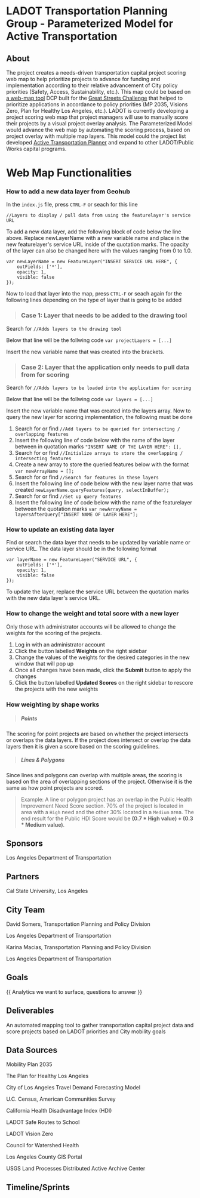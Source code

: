 # LADOT Transportation Planning Group - Parameterized Model for Active Transportation 

## About

The project creates a needs-driven transportation capital project scoring web map to help prioritize projects to advance for funding and implementation according to their relative advancement of City policy priorities (Safety, Access, Sustainability, etc.). This map could be based on [a web-map tool](https://ladcp.maps.arcgis.com/apps/webappviewer/index.html?id=02d509dfe1ea458da1157b516249f4d9) DCP built for the [Great Streets Challenge](http://lagreatstreets.org/2016-challenge/) that helped to prioritize applications in accordance to policy priorities (MP 2035, Visions Zero, Plan for Healthy Los Angeles, etc.). LADOT is currently developing a project scoring web map that project managers will use to manually score their projects by a visual project overlay analysis. The Parameterized Model would advance the web map by automating the scoring process, based on project overlay with multiple map layers. This model could the project list developed [Active Transportation Planner](http://dsf.lacity.org/dot-active-transportation-planner) and expand to other LADOT/Public Works capital programs.

# Web Map Functionalities 

### How to add a new data layer from Geohub
In the `index.js` file, press `CTRL-F` or seach for this line 

`//Layers to display / pull data from using the featurelayer's service URL`


To add a new data layer, add the following block of code below the line above. Replace newLayerName with a new variable name and place in the new featurelayer's service URL inside of the quotation marks. The opacity of the layer can also be changed here with the values ranging from 0 to 1.0.

```
var newLayerName = new FeatureLayer("INSERT SERVICE URL HERE", {
    outFields: ['*'],
    opacity: 1,
    visible: false
});
```
Now to load that layer into the map, press `CTRL-F` or seach again for the following lines depending on the type of layer that is going to be added


>### Case 1: Layer that needs to be added to the drawing tool 

Search for `//Adds layers to the drawing tool`

Below that line will be the follwing code
`var projectLayers = [...]`

Insert the new variable name that was created into the brackets.

>### Case 2: Layer that the application only needs to pull data from for scoring


Search for `//Adds layers to be loaded into the application for scoring`

Below that line will be the follwing code
`var layers = [...]`

Insert the new variable name that was created into the layers array.
Now to query the new layer for scoring implementation, the following must be done

1. Search for or find `//Add layers to be queried for intersecting / overlapping features`
2. Insert the following line of code below with the name of the layer between in quotation marks `"INSERT NAME OF THE LAYER HERE": [],`
3. Search for or find `//Initialize arrays to store the overlapping / intersecting features`
4. Create a new array to store the queried features below with the format `var newArrayName = [];`
5. Search for or find `//Search for features in these layers`
6. Insert the following line of code below with the new layer name that was created `newLayerName.queryFeatures(query, selectInBuffer);`
7. Search for or find `//Set up query features`
8. Insert the following line of code below with the name of the featurelayer between the quotation marks `var newArrayName = layersAfterQuery["INSERT NAME OF LAYER HERE"];`

### How to update an existing data layer

Find or search the data layer that needs to be updated by variable name or service URL. The data layer should be in the following format
```
var layerName = new FeatureLayer("SERVICE URL", {
    outFields: ['*'],
    opacity: 1,
    visible: false
});
```
To update the layer, replace the service URL between the quotation marks with the new data layer's service URL.

### How to change the weight and total score with a new layer

Only those with administrator accounts will be allowed to change the weights for the scoring of the projects.

1. Log in with an administrator account 
2. Click the button labelled **Weights** on the right sidebar
3. Change the values of the weights for the desired categories in the new window that will pop up
4. Once all changes have been made, click the **Submit** button to apply the changes
5. Click the button labelled **Updated Scores** on the right sidebar to rescore the projects with the new weights

### How weighting by shape works

>##### Points
The scoring for point projects are based on whether the project intersects or overlaps the data layers. If the project does intersect or overlap the data layers then it is given a score based on the scoring guidelines.
>##### Lines & Polygons
Since lines and polygons can overlap with multiple areas, the scoring is based on the area of overlapping sections of the project. Otherwise it is the same as how point projects are scored.
>Example: A line or polygon project has an overlap in the Public Health Improvement Need Score section. 70% of the project is located in area with a `High` need and the other 30% located in a `Medium` area. The end result for the Public HDI Score would be **(0.7 * High value) + (0.3 * Medium value)**.


## Sponsors

Los Angeles Department of Transportation 

## Partners

Cal State University, Los Angeles

## City Team

David Somers, Transportation Planning and Policy Division 

Los Angeles Department of Transportation

Karina Macias, Transportation Planning and Policy Division 

Los Angeles Department of Transportation

## Goals

{{ Analytics we want to surface, questions to answer }} 

## Deliverables

An automated mapping tool to gather transportation capital project data and score projects based on LADOT priorities and City mobility goals 

## Data Sources

Mobility Plan 2035

The Plan for Healthy Los Angeles

City of Los Angeles Travel Demand Forecasting Model

U.C. Census, American Communities Survey

California Health Disadvantage Index (HDI)

LADOT Safe Routes to School

LADOT Vision Zero

Council for Watershed Health

Los Angeles County GIS Portal

USGS Land Processes Distributed Active Archive Center

## Timeline/Sprints

